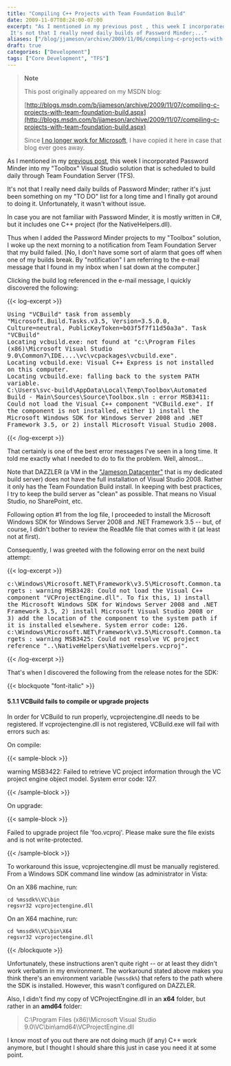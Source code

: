 ```yaml
---
title: "Compiling C++ Projects with Team Foundation Build"
date: 2009-11-07T08:24:00-07:00
excerpt: "As I mentioned in my previous post , this week I incorporated Password Minder into my \"Toolbox\" Visual Studio solution that is scheduled to build daily through Team Foundation Server (TFS). 
 It's not that I really need daily builds of Password Minder;..."
aliases: ["/blog/jjameson/archive/2009/11/06/compiling-c-projects-with-team-foundation-build.aspx", "/blog/jjameson/archive/2009/11/07/compiling-c-projects-with-team-foundation-build.aspx"]
draft: true
categories: ["Development"]
tags: ["Core Development", "TFS"]
---
```


> **Note**
>
> This post originally appeared on my MSDN blog:
>
> [http://blogs.msdn.com/b/jjameson/archive/2009/11/07/compiling-c-projects-with-team-foundation-build.aspx](http://blogs.msdn.com/b/jjameson/archive/2009/11/07/compiling-c-projects-with-team-foundation-build.aspx)
>
> Since [I no longer work for Microsoft](/blog/jjameson/2011/09/02/last-day-with-microsoft), I have copied it here in case that blog                 ever goes away.

As I mentioned in my [previous post](/blog/jjameson/2009/11/07/using-password-minder-to-manage-your-passwords), this week I incorporated Password Minder into my "Toolbox"         Visual Studio solution that is scheduled to build daily through Team Foundation         Server (TFS).

It's not that I really need daily builds of Password Minder; rather it's just been         something on my "TO DO" list for a long time and I finally got around to doing it.         Unfortunately, it wasn't without issue.

In case you are not familiar with Password Minder, it is mostly written in C#, but         it includes one C++ project (for the NativeHelpers.dll).

Thus when I added the Password Minder projects to my "Toolbox" solution, I woke         up the next morning to a notification from Team Foundation Server that my build         failed. [No, I don't have some sort of alarm that goes off when one of my builds         break. By "notification" I am referring to the e-mail message that I found in my         inbox when I sat down at the computer.]

Clicking the build log referenced in the e-mail message, I quickly discovered the         following:

{{< log-excerpt >}}

<samp>            Using "VCBuild" task from assembly "Microsoft.Build.Tasks.v3.5, Version=3.5.0.0,
Culture=neutral, PublicKeyToken=b03f5f7f11d50a3a". Task "VCBuild"<br>
Locating vcbuild.exe: not found at "c:\Program Files (x86)\Microsoft Visual Studio
9.0\Common7\IDE\..\..\vc\vcpackages\vcbuild.exe".<br>
Locating vcbuild.exe: Visual C++ Express is not installed on this computer.<br>
Locating vcbuild.exe: falling back to the system PATH variable.<br>
C:\Users\svc-build\AppData\Local\Temp\Toolbox\Automated Build - Main\Sources\Source\Toolbox.sln
: error MSB3411: Could not load the Visual C++ component "VCBuild.exe". If the component
is not installed, either 1) install the Microsoft Windows SDK for Windows Server
2008 and .NET Framework 3.5, or 2) install Microsoft Visual Studio 2008.</samp>

{{< /log-excerpt >}}

That certainly is one of the best error messages I've seen in a long time. It told         me exactly what I needed to do to fix the problem. Well, almost...

Note that DAZZLER (a VM in the ["Jameson Datacenter"](/blog/jjameson/2009/09/14/the-jameson-datacenter) that is my dedicated build server) does not have the         full installation of Visual Studio 2008. Rather it only has the Team Foundation         Build install. In keeping with best practices, I try to keep the build server as         "clean" as possible. That means no Visual Studio, no SharePoint, etc.

Following option #1 from the log file, I proceeded to install the Microsoft Windows         SDK for Windows Server 2008 and .NET Framework 3.5 -- but, of course, I didn't bother         to review the ReadMe file that comes with it (at least not at first).

Consequently, I was greeted with the following error on the next build attempt:

{{< log-excerpt >}}

<samp>            c:\Windows\Microsoft.NET\Framework\v3.5\Microsoft.Common.targets : warning MSB3428:
Could not load the Visual C++ component "VCProjectEngine.dll". To fix this, 1) install
the Microsoft Windows SDK for Windows Server 2008 and .NET Framework 3.5, 2) install
Microsoft Visual Studio 2008 or 3) add the location of the component to the system
path if it is installed elsewhere. System error code: 126.<br>
c:\Windows\Microsoft.NET\Framework\v3.5\Microsoft.Common.targets : warning MSB3425:
Could not resolve VC project reference "..\NativeHelpers\NativeHelpers.vcproj".</samp>

{{< /log-excerpt >}}

That's when I discovered the following from the release notes for the SDK:

{{< blockquote "font-italic" >}}

#### 5.1.1 VCBuild fails to compile or upgrade projects

In order for VCBuild to run properly, vcprojectengine.dll needs to be registered.             If vcprojectengine.dll is not registered, VCBuild.exe will fail with errors such             as:

On compile:

{{< sample-block >}}

warning MSB3422: Failed to retrieve VC project information through                 the VC project engine object model. System error code: 127.

{{< /sample-block >}}

On upgrade:

{{< sample-block >}}

Failed to upgrade project file 'foo.vcproj'. Please make sure the                 file exists and is not write-protected.

{{< /sample-block >}}

To workaround this issue, vcprojectengine.dll must be manually registered.             From a Windows SDK command line window (as administrator in Vista:

On an X86 machine, run:

```
cd %mssdk%\VC\bin
regsvr32 vcprojectengine.dll
```

On an X64 machine, run:

```
cd %mssdk%\VC\bin\X64
regsvr32 vcprojectengine.dll
```

{{< /blockquote >}}

Unfortunately, these instructions aren't quite right -- or at least they didn't         work verbatim in my environment. The workaround stated above makes you think there's         an environment variable (`%mssdk%`) that refers to the path where the         SDK is installed. However, this wasn't configured on DAZZLER.

Also, I didn't find my copy of VCProjectEngine.dll in an **x64** folder,         but rather in an **amd64** folder:

> C:\Program Files (x86)\Microsoft Visual Studio 9.0\VC\bin\amd64\VCProjectEngine.dll

I know most of you out there are not doing much (if any) C++ work anymore, but I         thought I should share this just in case you need it at some point.


